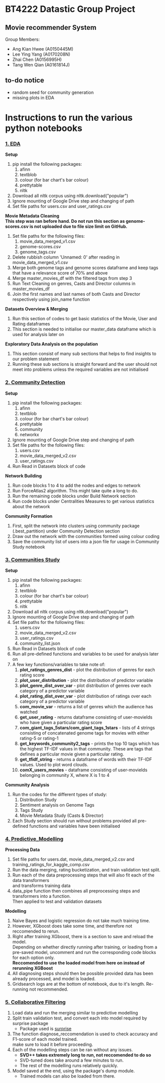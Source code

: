 # BT4222 Datastic Group Project
## Movie recommender System
Group Members: 
 * Ang Kian Hwee (A0150445M)
 * Lee Ying Yang (A0170208N)
 * Zhai Chen (A0156995H)
 * Tang Wen Qian (A0161814J)

## to-do notice
* random seed for community generation
* missing plots in EDA

# Instructions to run the various python notebooks
### <ins>1. EDA</ins>
__Setup__
1. pip install the following packages: 
	1. afinn
	2. textblob
	3. colour (for bar chart's bar colour)
	4. prettytable
	5. nltk
2. Download all nltk corpus using nltk.download("popular")
3. Ignore mounting of Google Drive step and changing of path
4. Set file paths for users.csv and user_ratings.csv

__Movie Metadata Cleaning__
<br>__This step was ran before hand. Do not run this section as genome-scores.csv is not uploaded due to file size limit on GitHub.__
1. Set file paths for the following files: 
	1. movie_data_merged_v1.csv
	2. genome-scores.csv
	3. genome_tags.csv
2. Delete rubbish column 'Unnamed: 0' after reading in movie_data_merged_v1.csv 
3. Merge both genome tags and genome scores dataframe and keep tags that have a relevance score of 70% and above
4. Merge master_movies_df with the filtered tags from step 3
4. Run Text Cleaning on genres, Casts and Director columns in master_movies_df 
5. Join the first names and last names of both Casts and Director respectively using join_name function

__Datasets Overview & Merging__
1. Run this section of codes to get basic statistics of the Movie, User and Rating dataframes
2. This section is needed to initialise our master_data dataframe which is used for analysis later on 

__Exploratory Data Analysis on the population__ 
1. This section consist of many sub sections that helps to find insights to our problem statement
2. Running these sub sections is straight forward and the user should not meet into problems unless the required variables are not initialised 

### <ins>2. Community Detection</ins>
__Setup__
1. pip install the following packages: 
	1. afinn
	2. textblob
	3. colour (for bar chart's bar colour)
	4. prettytable
	5. community
	6. networkx
2. Ignore mounting of Google Drive step and changing of path
3. Set file paths for the following files: 
	1. users.csv
	2. movie_data_merged_v2.csv 
	3. user_ratings.csv
4. Run Read in Datasets block of code 

__Network Building__
1. Run code blocks 1 to 4 to add the nodes and edges to network 
2. Run ForceAtlas2 algorithm. This might take quite a long to do. 
3. Run the remaining code blocks under Build Network section
4. Run code blocks under Centralities Measures to get various statistics about the network

__Community Formation__
1. First, split the network into clusters using community package (.best_partition) under Community Detection section 
2. Draw out the network with the communities formed using colour coding 
3. Save the community list of users into a json file for usage in Community Study notebook

### <ins>3. Communities Study</ins>
__Setup__
1. pip install the following packages: 
	1. afinn
	2. textblob
	3. colour (for bar chart's bar colour)
	4. prettytable
	5. nltk
2. Download all nltk corpus using nltk.download("popular")
3. Ignore mounting of Google Drive step and changing of path
4. Set file paths for the following files:
	1. users.csv 
	2. movie_data_merged_v2.csv
	3. user_ratings.csv
	4. community_list.json
5. Run Read in Datasets block of code 
6. Run all pre-defined functions and variables to be used for analysis later on
7. A few key functions/variables to take note of:
	1. __plot_ratings_genres_dist__ - plot the distribution of genres for each rating score 
	2. __plot_user_distribution__ - plot the distribution of predictor variable 
	3. __plot_genre_dist_over_var__ - plot distribution of genres over each category of a predictor variable 
	4. __plot_rating_dist_over_var__ - plot distribution of ratings over each category of a predictor variable
	5. __com_movie_var__ - returns a list of genres which the audience has watched
	6. __get_user_rating__ - returns dataframe consisting of user-movieIds who have given a particular rating score 
	7. __com_giant_tags_5stars/com_giant_tags_1stars__ - lists of 4 strings consisting of concatenated genome tags for movies with either rating-5 or rating-1
	8. __get_keywords_community2_tags__ - prints the top 10 tags which has the highest TF-IDF values in that community. These are tags that defines a particular movie given a particular rating.
	9. __get_tfidf_string__ - returns a dataframe of words with their TF-IDF values. Used to plot word clouds. 
	10. __comX_users_movies__ - dataframe consisting of user-movieIds belonging in community X, where X is 1 to 4

__Community Analysis__
1. Run the codes for the different types of study:
	1. Distribution Study 
	2. Sentiment analysis on Genome Tags
	3. Tags Study
	4. Movie Metadata Study (Casts & Director)
2. Each Study section should run without problems provided all pre-defined functions and variables have been initialised 

### <ins>4. Predictive_Modelling</ins>
__Processing Data__
1. Set file paths for users.dat, movie_data_merged_v2.csv and training_ratings_for_kaggle_comp.csv
2. Run the data merging, rating bucketization, and train validation test split.
3. Run each of the data preprocessing steps that will also fit each of the data transformers
<br>and transforms training data
4. data_pipe function then combines all preprocessing steps and transformers into a function.
<br>Then applied to test and validation datasets

__Modelling__
1. Naive Bayes and logistic regression do not take much training time. <br>
2. However, XGboost does take some time, and therefore not reccomended to rerun.<br>
3. Right after training XGboost, there is a section to save and reload the model.<br>
Depending on whether directly running after training, or loading from a pre-saved model, uncomment and run the corresponding code blocks for each option only.<br>
__Reccomended to use the loaded model from here on instead of rerunning XGBoost__<br>
4. All diagnosing steps should then be possible provided data has been already processed, and model is loaded.<br>
5. Gridsearch logs are at the bottom of notebook, due to it's length. Re-running not recommended.

### <ins>5. Collaborative Filtering</ins>
1. Load data and run the merging similar to predictive modelling
2. Split train validation test, and convert each into model required by surprise package
   * Package used is [surprise](http://surpriselib.com/)
3. The function diagnose_reccomendation is used to check accuracy and F1-score of each model trained.<br>
make sure to load it before proceeding.
4. Each of the modelling steps can be ran without any issues.
   * __SVD++ takes extremely long to run, not reccomended to do so__
   * SVD-tuned does take around a few minutes to run.
   * The rest of the modelling runs relatively quickly.
5. Model saved at the end, using the package's dump module.
   * Trained models can also be loaded from there.

